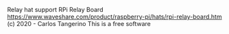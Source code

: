 Relay hat support
RPi Relay Board
https://www.waveshare.com/product/raspberry-pi/hats/rpi-relay-board.htm
(c) 2020 - Carlos Tangerino
This is a free software
